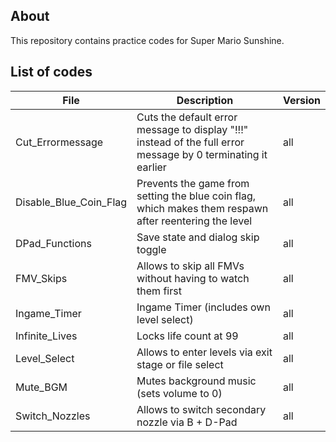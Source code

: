 ## About

This repository contains practice codes for Super Mario Sunshine.


## List of codes 

| File                   | Description                                                                                                   | Version |
|------------------------|---------------------------------------------------------------------------------------------------------------|---------|
| Cut_Errormessage       | Cuts the default error message to display "!!!" instead of the full error message by 0 terminating it earlier | all     |
| Disable_Blue_Coin_Flag | Prevents the game from setting the blue coin flag, which makes them respawn after reentering the level        | all     |
| DPad_Functions         | Save state and dialog skip toggle                                                                             | all     |
| FMV_Skips              | Allows to skip all FMVs without having to watch them first                                                    | all     |
| Ingame_Timer       	|  Ingame Timer (includes own level select)                                               						 | all  	|
| Infinite_Lives         | Locks life count at 99                                                                                        | all     |
| Level_Select           | Allows to enter levels via exit stage or file select                                                          | all     |
| Mute_BGM               | Mutes background music (sets volume to 0)                                                                     | all 	|
| Switch_Nozzles         | Allows to switch secondary nozzle via B + D-Pad                                                               | all     |
